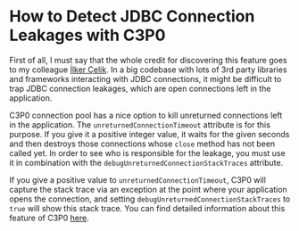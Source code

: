 # How to Detect JDBC Connection Leakages with C3P0

First of all, I must say that the whole credit for discovering this feature goes to my colleague [İlker Çelik](http://www.blogger.com/icelik@gmail.com). In a big 
codebase with lots of 3rd party libraries and frameworks interacting with JDBC connections, it might be difficult to trap 
JDBC connection leakages, which are open connections left in the application.

C3P0 connection pool has a nice option to kill unreturned connections left in the application. The `unreturnedConnectionTimeout` 
attribute is for this purpose. If you give it a positive integer value, it waits for the given seconds and then destroys 
those connections whose `close` method has not been called yet. In order to see who is responsible for the leakage, you 
must use it in combination with the `debugUnreturnedConnectionStackTraces` attribute.

If you give a positive value to `unreturnedConnectionTimeout`, C3P0 will capture the stack trace via an exception at the 
point where your application opens the connection, and setting `debugUnreturnedConnectionStackTraces` to `true` will show 
this stack trace. You can find detailed information about this feature of C3P0 [here](http://www.mchange.com/projects/c3p0/index.html#unreturnedConnectionTimeout).
